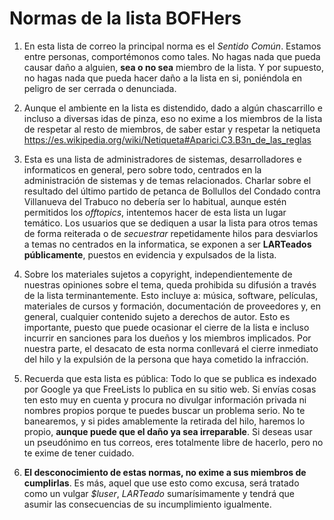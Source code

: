 # Normas de la lista BOFHers

1. En esta lista de correo la principal norma es el *Sentido Común*. Estamos entre personas, comportémonos como tales. No hagas nada que pueda causar
daño a alguien, **sea o no sea** miembro de la lista. Y por supuesto, no hagas nada que pueda hacer daño a la lista en si, poniéndola en peligro
de ser cerrada o denunciada. 

2. Aunque el ambiente en la lista es distendido, dado a algún chascarrillo e incluso a diversas idas de pinza, eso no exime a los miembros de la 
lista de respetar al resto de miembros, de saber estar y respetar la netiqueta https://es.wikipedia.org/wiki/Netiqueta#Aparici.C3.B3n_de_las_reglas

3. Esta es una lista de administradores de sistemas, desarrolladores e informaticos en general, pero sobre todo, centrados en la administración de
sistemas y de temas relacionados. Charlar sobre el resultado del último partido de petanca de Bollullos del Condado contra Villanueva del Trabuco
no debería ser lo habitual, aunque estén permitidos los *offtopics*, intentemos hacer de esta lista un lugar temático. Los usuarios que se dediquen
a usar la lista para otros temas de forma reiterada o de *secuestrar* repetidamente hilos para desviarlos a temas no centrados en la informatica, se
exponen a ser **LARTeados públicamente**, puestos en evidencia y expulsados de la lista.

4. Sobre los materiales sujetos a copyright, independientemente de nuestras opiniones sobre el tema, queda prohibida su difusión a través de la
lista terminantemente. Esto incluye a: música, software, películas, materiales de cursos y formación, documentación de proveedores y, en
general, cualquier contenido sujeto a derechos de autor. Esto es importante, puesto que puede ocasionar el cierre de la lista e incluso incurrir
en sanciones para los dueños y los miembros implicados. Por nuestra parte, el desacato de esta norma conllevará el cierre inmediato del hilo y 
la expulsión de la persona que haya cometido la infracción.

5. Recuerda que esta lista es pública: Todo lo que se publica es indexado por Google ya que FreeLists lo publica en su sitio web. Si envías cosas ten
esto muy en cuenta y procura no divulgar información privada ni nombres propios porque te puedes buscar un problema serio. No te banearemos, y si 
pides amablemente la retirada del hilo, haremos lo propio, **aunque puede que el daño ya sea irreparable**. Si deseas usar un pseudónimo en tus
correos, eres totalmente libre de hacerlo, pero no te exime de tener cuidado.

6. **El desconocimiento de estas normas, no exime a sus miembros de cumplirlas**. Es más, aquel que use esto como excusa, será tratado como un vulgar
*$luser*, *LARTeado* sumarísimamente y tendrá que asumir las consecuencias de su incumplimiento igualmente.
